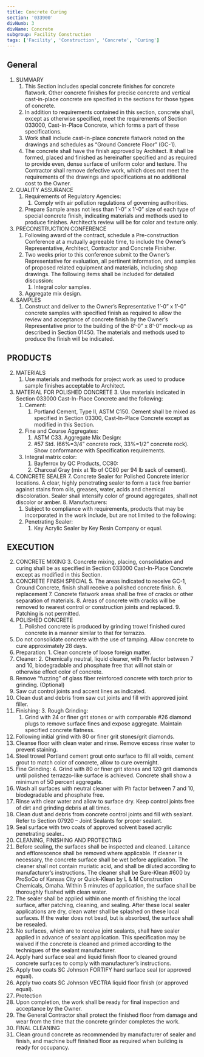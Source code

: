 ```yaml
---
title: Concrete Curing
section: '033900'
divNumb: 3
divName: Concrete
subgroup: Facility Construction
tags: ['Facility', 'Construction', 'Concrete', 'Curing']
---
```


## General

1. SUMMARY
   1. This Section includes special concrete finishes for concrete flatwork. Other concrete finishes for precise concrete and vertical cast-in-place concrete are specified in the sections for those types of concrete.
   1. In addition to requirements contained in this section, concrete shall, except as otherwise specified, meet the requirements of Section 033000, Cast-In-Place Concrete, which forms a part of these specifications.
   1. Work shall include cast-in-place concrete flatwork noted on the drawings and schedules as “Ground Concrete Floor” (GC-1).
   1. The concrete shall have the finish approved by Architect. It shall be formed, placed and finished as hereinafter specified and as required to provide even, dense surface of uniform color and texture. The Contractor shall remove defective work, which does not meet the requirements of the drawings and specifications at no additional cost to the Owner.
1. QUALITY ASSURANCE
   1. Requirements of Regulatory Agencies:
      1. Comply with air pollution regulations of governing authorities.
   1. Prepare Sample areas not less than 1’-0” x 1’-0” size of each type of special concrete finish, indicating materials and methods used to produce finishes. Architect’s review will be for color and texture only.
1. PRECONSTRUCTION CONFERENCE
   1. Following award of the contract, schedule a Pre-construction Conference at a mutually agreeable time, to include the Owner’s Representative, Architect, Contractor and Concrete Finisher.
   1. Two weeks prior to this conference submit to the Owner’s Representative for evaluation, all pertinent information, and samples of proposed related equipment and materials, including shop drawings. The following items shall be included for detailed discussion:
      1. Integral color samples.
   1. Aggregate mix design.
1. SAMPLES
   1. Construct and deliver to the Owner’s Representative 1’-0” x 1’-0” concrete samples with specified finish as required to allow the review and acceptance of concrete finish by the Owner’s Representative prior to the building of the 8’-0” x 8’-0” mock-up as described in Section 01450. The materials and methods used to produce the finish will be indicated.

## PRODUCTS

2. MATERIALS
   1. Use materials and methods for project work as used to produce sample finishes acceptable to Architect.
2. MATERIAL FOR POLISHED CONCRETE
   3. Use materials indicated in Section 033000 Cast-In-Place Concrete and the following:
      1. Cement:
         1. Portland Cement, Type II, ASTM C150. Cement shall be mixed as specified in Section 03300, Cast-In-Place Concrete except as modified in this Section.
   4. Fine and Course Aggregates:
      1. ASTM C33. Aggregate Mix Design:
      2. #57 Std. (66%=3/4” concrete rock, 33%=1/2” concrete rock). Show conformance with Specification requirements.
   5. Integral matrix color:
      1. Bayferrox by QC Products, CC80:
      2. Charcoal Gray (mix at 1lb of CC80 per 94 lb sack of cement).
6. CONCRETE SEALER
   7. Concrete Sealer for Polished Concrete interior locations. A clear, highly penetrating sealer to form a tack free barrier against stains from oils, greases, water, acids and chemical discoloration. Sealer shall intensify color of ground aggregates, shall not discolor or amber.
   8. Manufacturers:
      1. Subject to compliance with requirements, products that may be incorporated in the work include, but are not limited to the following:
      1. Penetrating Sealer:
         1. Key Acrylic Sealer by Key Resin Company or equal.

## EXECUTION

2. CONCRETE MIXING
   3. Concrete mixing, placing, consolidation and curing shall be as specified in Section 033000 Cast-In-Place Concrete except as modified in this Section.
4. CONCRETE FINISH SPECIAL
   5. The areas indicated to receive GC-1, Ground Concrete, finish shall receive a polished concrete finish.
   6. replacement
   7. Concrete flatwork areas shall be free of cracks or other separation of materials.
   8. Areas of concrete with cracks will be removed to nearest control or construction joints and replaced.
   9. Patching is not permitted.
10. POLISHED CONCRETE
      1. Polished concrete is produced by grinding trowel finished cured concrete in a manner similar to that for terrazzo.
   11. Do not consolidate concrete with the use of tamping. Allow concrete to cure approximately 28 days.
   12. Preparation:
      1. Clean concrete of loose foreign matter.
   13. Cleaner:
      2. Chemically neutral, liquid cleaner, with Ph factor between 7 and 10, biodegradable and phosphate free that will not stain or otherwise effect color of concrete.
   14. Remove “fuzzing” of glass fiber reinforced concrete with torch prior to grinding. (Optional)
   15. Saw cut control joints and accent lines as indicated.
   16. Clean dust and debris from saw cut joints and fill with approved joint filler.
   17. Finishing:
      3. Rough Grinding:
         1. Grind with 24 or finer grit stones or with comparable #26 diamond plugs to remove surface fines and expose aggregate. Maintain specified concrete flatness.
   18. Following initial grind with 80 or finer grit stones/grit diamonds.
   19. Cleanse floor with clean water and rinse. Remove excess rinse water to prevent staining.
   20. Steel trowel Portland cement grout onto surface to fill all voids, cement grout to match color of concrete, allow to cure overnight.
   21. Fine Grinding:
      4. Grind with 80 or finer grit stones and 120 grit diamonds until polished terrazzo-like surface is achieved. Concrete shall show a minimum of 50 percent aggregate.
   22. Wash all surfaces with neutral cleaner with Ph factor between 7 and 10, biodegradable and phosphate free.
   23. Rinse with clear water and allow to surface dry. Keep control joints free of dirt and grinding debris at all times.
   24. Clean dust and debris from concrete control joints and fill with sealant. Refer to Section 07920 – Joint Sealants for proper sealant.
   25. Seal surface with two coats of approved solvent based acrylic penetrating sealer..
26. CLEANING, FINISHING AND PROTECTING
   27. Before sealing, the surfaces shall be inspected and cleaned. Laitance and efflorescence shall be removed where applicable. If cleaner is necessary, the concrete surface shall be wet before application. The cleaner shall not contain muriatic acid, and shall be diluted according to manufacturer’s instructions. The cleaner shall be Sure-Klean #600 by ProSoCo of Kansas City or Quick-Klean by L & M Construction Chemicals, Omaha. Within 5 minutes of application, the surface shall be thoroughly flushed with clean water.
   28. The sealer shall be applied within one month of finishing the local surface, after patching, cleaning, and sealing. After these local sealer applications are dry, clean water shall be splashed on these local surfaces. If the water does not bead, but is absorbed, the surface shall be resealed.
   29. No surfaces, which are to receive joint sealants, shall have sealer applied in advance of sealant application. This specification may be waived if the concrete is cleaned and primed according to the techniques of the sealant manufacturer.
   30. Apply hard surface seal and liquid finish floor to cleaned ground concrete surfaces to comply with manufacturer’s instructions.
   31. Apply two coats SC Johnson FORTIFY hard surface seal (or approved equal).
   32. Apply two coats SC Johnson VECTRA liquid floor finish (or approved equal).
   33. Protection
   34. Upon completion, the work shall be ready for final inspection and acceptance by the Owner.
   35. The General Contractor shall protect the finished floor from damage and wear from the time that the concrete grinder completes the work.
36. FINAL CLEANING
   37. Clean ground concrete as recommended by manufacturer of sealer and finish, and machine buff finished floor as required when building is ready for occupancy.

